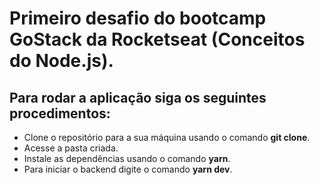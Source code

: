# Primeiro desafio do bootcamp GoStack da Rocketseat (Conceitos do Node.js).

## Para rodar a aplicação siga os seguintes procedimentos:

- Clone o repositório para a sua máquina usando o comando **git clone**.
- Acesse a pasta criada.
- Instale as dependências usando o comando **yarn**.
- Para iniciar o backend digite o comando **yarn dev**.
